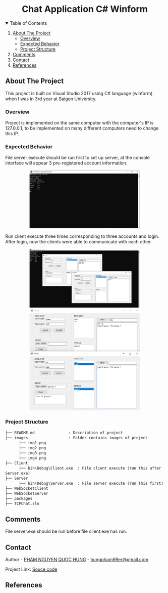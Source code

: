 <!-- PROJECT LOGO -->
<br />
<p align="center">
  <h1 align="center">Chat Application C# Winform </h1>
  
  

<!-- TABLE OF CONTENTS -->
<details open="open">
  <summary>Table of Contents</summary>
  <ol>
    <li>
      <a href="#about-the-project">About The Project</a>
      <ul>
        <li><a href="#overview">Overview</a></li>
		<li><a href="#expected-behavior">Expected Behavior</a></li>
		<li><a href="#project-structure">Project Structure</a></li>
      </ul>
    </li>
	<li><a href="#comments">Comments</a></li>
    <li><a href="#contact">Contact</a></li>
    <li><a href="#references">References</a></li>
  </ol>
</details>



<!-- ABOUT THE PROJECT -->
## About The Project

This project is built on Visual Studio 2017 using C# language (winform) when I was in 3rd year at Saigon University.

### Overview
Project is implemented on the same computer with the computer's IP is 127.0.0.1, to be implemented on many different computers need to change this IP.

### Expected Behavior
<p>
File server execute should be run first to set up server, at the console interface will appear 3 pre-registered account information.
<p align="center">
  <img src="images/img2.png" width="350" title="hover text">
</p>
Run client execute three times corresponding to three accounts and login. After login, now the clients were able to communicate with each other. 
<p align="center">
  <img src="images/img3.png" width="350" title="hover text">
  <img src="images/img4.png" width="350" title="hover text">
</p>


### Project Structure

```
├── README.md              	: Description of project
├── images              	: Folder contains images of project
      ├── img1.png
      ├── img2.png
      ├── img3.png
      ├── img4.png
├── Client         			
      ├── bin\Debug\Client.exe  : File client execute (run this after Server.exe)
├── Server					
      ├── bin\Debug\Server.exe  : File server execute (run this first)
├── WebSocketClient			
├── WebSocketServer			
├── packages				
├── TCPChat.sln

```

<!-- GETTING STARTED -->
## Comments
File server.exe should be run before file client.exe has run.

<!-- CONTACT -->
## Contact

Author - [PHAM NGUYEN QUOC HUNG](https://hun9pham.github.io) - hungpham99er@gmail.com

Project Link: [Souce code](https://github.com/hun9pham/chat-application-csharp-winform.git)

## References

